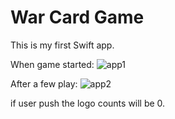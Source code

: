 # War Card Game 

This is my first Swift app. 

When game started: 
![app1](https://github.com/cagrisayir/war-card-game/assets/44059539/811a4f4d-8a34-43dc-8104-be5cc9c6a33e)

After a few play: 
![app2](https://github.com/cagrisayir/war-card-game/assets/44059539/ce2fc3d5-a863-4ab4-9f8c-b1d7d171f89e)


if user push the logo counts will be 0. 
